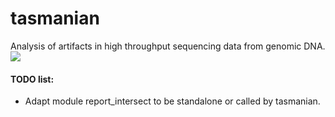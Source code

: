 # tasmanian
Analysis of artifacts in high throughput sequencing data from genomic DNA.  
 ![](https://www.google.com/url?sa=i&rct=j&q=&esrc=s&source=images&cd=&ved=2ahUKEwjw1f-OnJ_lAhWOFxQKHZK9BEoQjRx6BAgBEAQ&url=https%3A%2F%2Fwww.pinterest.com%2Fpin%2F460844974342643805%2F&psig=AOvVaw2wnKknKyMCVpxSbKdrcx3V&ust=1571261686112114)

#### TODO list:
* Adapt module report_intersect to be standalone or called by tasmanian.


